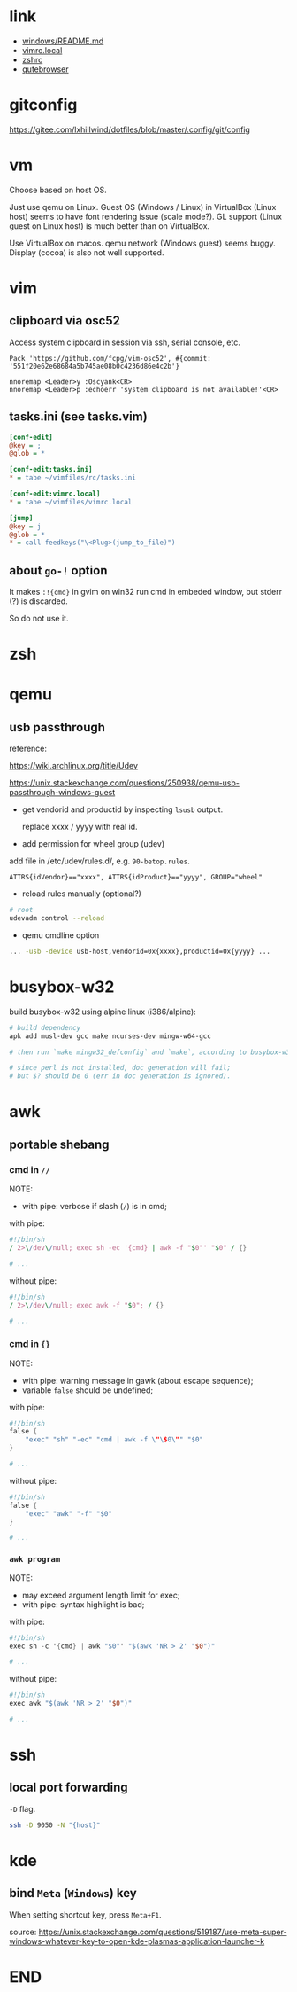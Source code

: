 # link
- [windows/README.md](windows/README.md)
- [vimrc.local](vim/vimrc.vim)
- [zshrc](zsh/zshrc.sh)
- [qutebrowser](qutebrowser.md)

# gitconfig
<https://gitee.com/lxhillwind/dotfiles/blob/master/.config/git/config>

# vm
Choose based on host OS.

Just use qemu on Linux. Guest OS (Windows / Linux) in VirtualBox (Linux host)
seems to have font rendering issue (scale mode?). GL support (Linux guest on
Linux host) is much better than on VirtualBox.

Use VirtualBox on macos. qemu network (Windows guest) seems buggy. Display
(cocoa) is also not well supported.

# vim
## clipboard via osc52

Access system clipboard in session via ssh, serial console, etc.

```vim
Pack 'https://github.com/fcpg/vim-osc52', #{commit: '551f20e62e68684a5b745ae08b0c4236d86e4c2b'}

nnoremap <Leader>y :Oscyank<CR>
nnoremap <Leader>p :echoerr 'system clipboard is not available!'<CR>
```

## tasks.ini (see tasks.vim)
```ini
[conf-edit]
@key = ;
@glob = *

[conf-edit:tasks.ini]
* = tabe ~/vimfiles/rc/tasks.ini

[conf-edit:vimrc.local]
* = tabe ~/vimfiles/vimrc.local

[jump]
@key = j
@glob = *
* = call feedkeys("\<Plug>(jump_to_file)")
```

## about `go-!` option
It makes `:!{cmd}` in gvim on win32 run cmd in embeded window, but stderr (?)
is discarded.

So do not use it.

# zsh
# qemu

## usb passthrough

reference:

<https://wiki.archlinux.org/title/Udev>

<https://unix.stackexchange.com/questions/250938/qemu-usb-passthrough-windows-guest>

- get vendorid and productid by inspecting `lsusb` output.

    replace xxxx / yyyy with real id.

- add permission for wheel group (udev)

add file in /etc/udev/rules.d/, e.g. `90-betop.rules`.

```
ATTRS{idVendor}=="xxxx", ATTRS{idProduct}=="yyyy", GROUP="wheel"
```

- reload rules manually (optional?)

```sh
# root
udevadm control --reload
```

- qemu cmdline option

```sh
... -usb -device usb-host,vendorid=0x{xxxx},productid=0x{yyyy} ...
```

# busybox-w32

build busybox-w32 using alpine linux (i386/alpine):

```sh
# build dependency
apk add musl-dev gcc make ncurses-dev mingw-w64-gcc

# then run `make mingw32_defconfig` and `make`, according to busybox-w32 README.md

# since perl is not installed, doc generation will fail;
# but $? should be 0 (err in doc generation is ignored).
```

# awk

## portable shebang

### cmd in `//`

NOTE:

- with pipe: verbose if slash (`/`) is in cmd;

with pipe:

```awk
#!/bin/sh
/ 2>\/dev\/null; exec sh -ec '{cmd} | awk -f "$0"' "$0" / {}

# ...
```

without pipe:

```awk
#!/bin/sh
/ 2>\/dev\/null; exec awk -f "$0"; / {}

# ...
```

### cmd in `{}`

NOTE:

- with pipe: warning message in gawk (about escape sequence);
- variable `false` should be undefined;

with pipe:

```awk
#!/bin/sh
false {
    "exec" "sh" "-ec" "cmd | awk -f \"\$0\"" "$0"
}

# ...
```

without pipe:

```awk
#!/bin/sh
false {
    "exec" "awk" "-f" "$0"
}

# ...
```

### `awk program`

NOTE:

- may exceed argument length limit for exec;
- with pipe: syntax highlight is bad;

with pipe:

```awk
#!/bin/sh
exec sh -c '{cmd} | awk "$0"' "$(awk 'NR > 2' "$0")"

# ...
```

without pipe:

```awk
#!/bin/sh
exec awk "$(awk 'NR > 2' "$0")"

# ...
```

# ssh

## local port forwarding

`-D` flag.

```sh
ssh -D 9050 -N "{host}"
```

# kde

## bind `Meta` (`Windows`) key

When setting shortcut key, press `Meta+F1`.

source: <https://unix.stackexchange.com/questions/519187/use-meta-super-windows-whatever-key-to-open-kde-plasmas-application-launcher-k>

# END
